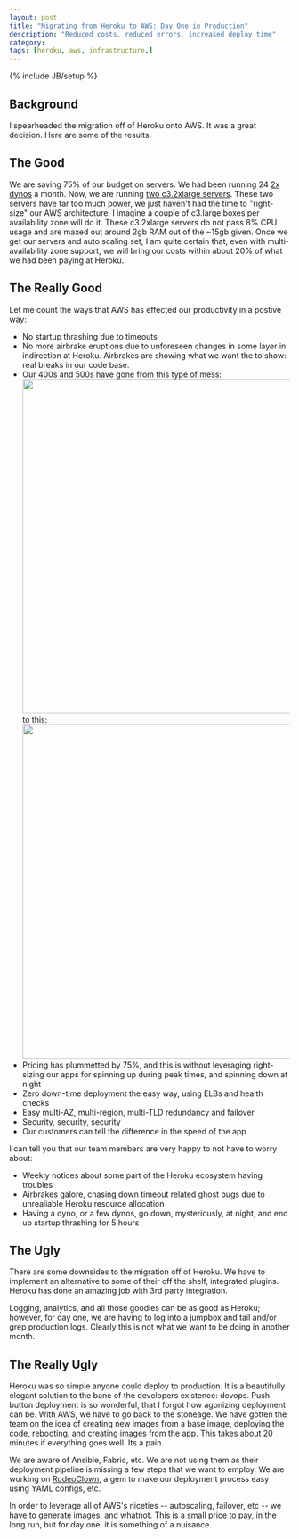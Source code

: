 ```yaml
---
layout: post
title: "Migrating from Heroku to AWS: Day One in Production"
description: "Reduced costs, reduced errors, increased deploy time"
category: 
tags: [heroku, aws, infrastructure,]
---
```

{% include JB/setup %}

## Background ##

I spearheaded the migration off of Heroku onto AWS. It was a great
decision. Here are some of the results.

## The Good ##

We are saving 75% of our budget on servers. We had been running 24 <a
href="https://devcenter.heroku.com/articles/dyno-size">2x dynos</a>
a month. Now, we are running <a
href="https://aws.amazon.com/ec2/instance-types/">two c3.2xlarge
servers</a>. These two servers have
far too much power, we just haven't had the time to "right-size" our AWS
architecture. I imagine a couple of c3.large boxes per availability zone will
do it. These c3.2xlarge servers do not pass 8% CPU usage and are
maxed out around 2gb RAM out of the ~15gb given. Once we get our servers and
auto scaling set, I am quite certain that, even with multi-availability zone
support, we will bring our costs within about 20% of what we had been
paying at Heroku. 

## The Really Good ##

Let me count the ways that AWS has effected our productivity in a postive way:

- No startup thrashing due to timeouts
- No more airbrake eruptions due to unforeseen changes in some layer in
  indirection at Heroku. Airbrakes are showing what we want the to show:
  real breaks in our code base.
- Our 400s and 500s have gone from this type of mess:
<img
src="https://googledrive.com/host/0Bwnu59DLKpNwLWpSS0ZpUzYtZDQ/www-raise-on-heroku-400s-500s.png"
width="600px" />
to this:
<img
src="https://googledrive.com/host/0Bwnu59DLKpNwLWpSS0ZpUzYtZDQ/www-raise-on-aws-400s-500s.png"
width="600px" />
- Pricing has plummetted by 75%, and this is without leveraging
  right-sizing our apps for spinning up during peak times, and spinning down
  at night
- Zero down-time deployment the easy way, using ELBs and health checks
- Easy multi-AZ, multi-region, multi-TLD redundancy and failover
- Security, security, security
- Our customers can tell the difference in the speed of the app

I can tell you that our team members are very happy to not have to worry
about:

- Weekly notices about some part of the Heroku ecosystem having
  troubles
- Airbrakes galore, chasing down timeout related ghost bugs due to
  unrealiable Heroku resource allocation
- Having a dyno, or a few dynos, go down, mysteriously, at night, and end up startup thrashing for 5 hours

## The Ugly ##

There are some downsides to the migration off of Heroku. We have to
implement an alternative to some of their off the shelf, integrated
plugins. Heroku has done an amazing job with 3rd party integration.

  Logging, analytics, and all those goodies can be as good as Heroku;
  however, for day one, we are having to log into a jumpbox and tail and/or grep
  production logs. 
  Clearly this is not what we want to be doing in another month.

## The Really Ugly ##

Heroku was so simple anyone could deploy to production. It is a
beautifully elegant solution to the bane of the developers existence:
devops. 
Push button deployment is so wonderful, that I forgot how agonizing
deployment can be. With AWS, we have to go back to the stoneage. We have gotten the team on the idea of creating new images from a base image, deploying the code, rebooting, and creating images from the app. This takes about 20 minutes if everything goes
well. Its a pain. 

We are aware of Ansible, Fabric, etc. We are not using them as their
deployment pipeline is missing a few steps that we want to employ. 
We are working on <a
href="https://github.com/pricees/rodeo_clown">RodeoClown</a>, a gem to
make our deployment process easy using YAML configs, etc. 

In order to leverage all of AWS's niceties -- autoscaling, failover, etc -- we
have to generate images, and whatnot. This is a small price to pay, in the long run, but
for day one, it is something of a nuisance.


